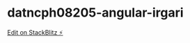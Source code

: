 # datncph08205-angular-irgari

[Edit on StackBlitz ⚡️](https://stackblitz.com/edit/datncph08205-angular-irgari)